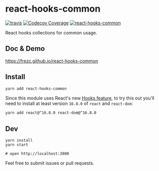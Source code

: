 
# react-hooks-common
[![travis](https://img.shields.io/travis/Frezc/react-hooks-common/master.svg?style=flat-square)](https://travis-ci.org/Frezc/react-hooks-common)
[![Codecov Coverage](https://img.shields.io/codecov/c/github/Frezc/react-hooks-common/master.svg?style=flat-square)](https://codecov.io/gh/Frezc/react-hooks-common/)
[![react-hooks-common](https://img.shields.io/npm/v/react-hooks-common.svg?style=flat-square)](https://www.npmjs.org/package/react-hooks-common)

React hooks collections for common usage.

## Doc & Demo
https://frezc.github.io/react-hooks-common

## Install
```sh
yarn add react-hooks-common
```

Since this module uses React's new [Hooks feature](https://reactjs.org/docs/hooks-intro.html),
to try this out you'll need to install at least version `16.8.0`
of `react` and `react-dom`:

```sh
yarn add react@^16.8.0 react-dom@^16.8.0
```

## Dev
```
yarn install
yarn start

# open http://localhost:3000
```
Feel free to submit issues or pull requests.